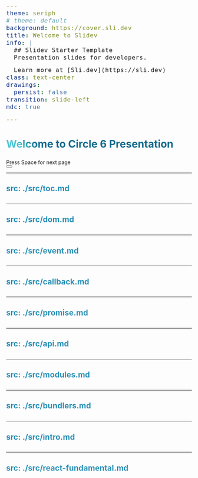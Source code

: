 ```yaml
---
theme: seriph
# theme: default
background: https://cover.sli.dev
title: Welcome to Slidev
info: |
  ## Slidev Starter Template  
  Presentation slides for developers.

  Learn more at [Sli.dev](https://sli.dev)
class: text-center
drawings:
  persist: false
transition: slide-left
mdc: true

---
```

<style>
  h1 {
    padding-bottom: .3rem;
    background-color: #2B90B6;
    background-image: linear-gradient(45deg, #4EC5D4 10%, #146b8c 20%);
    background-size: 100%;
    -webkit-background-clip: text;
    -moz-background-clip: text;
    -webkit-text-fill-color: transparent;
    -moz-text-fill-color: transparent;
  }

  h2 {
    color: #2B90B6;
    margin-bottom: 1.8rem;
    font-family: 'Inter', sans-serif;
  }

  h3 {
    margin-top: 1.3rem;
    color: #2B90B6;
  }

  span {
    font-size: 1rem
  }

  p,li,pre {
    font-family: 'Inter', sans-serif;
    letter-spacing: 0.05em;
  }
</style>

# Welcome to Circle 6 Presentation


<div @click="$slidev.nav.next" class="mt-12 py-1" hover:bg="white op-10">
  Press Space for next page <carbon:arrow-right />
</div>

<div class="abs-br m-6 text-xl">
  <button @click="$slidev.nav.openInEditor()" title="Open in Editor" class="slidev-icon-btn">
    <carbon:edit />
  </button>
  <a href="https://github.com/slidevjs/slidev" target="_blank" class="slidev-icon-btn">
    <carbon:logo-github />
  </a>
</div>

---
src: ./src/toc.md 
---

---
src: ./src/dom.md 
---

---
src: ./src/event.md 
---

---
src: ./src/callback.md 
---

---
src: ./src/promise.md 
---

---
src: ./src/api.md 
---

---
src: ./src/modules.md 
---

---
src: ./src/bundlers.md
---

---
src: ./src/intro.md
---

---
src: ./src/react-fundamental.md
---
